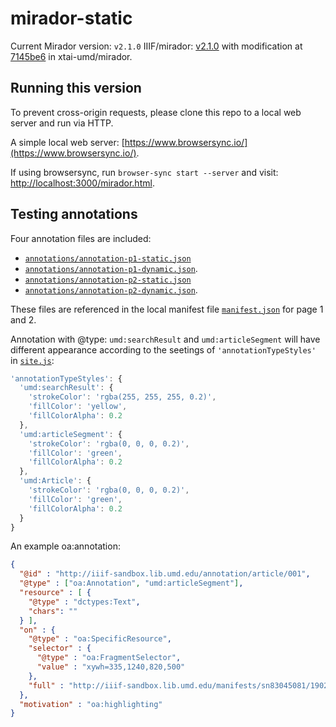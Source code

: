 # mirador-static

Current Mirador version: `v2.1.0` IIIF/mirador: [v2.1.0](https://github.com/ProjectMirador/mirador/releases/tag/v2.1.0)
with modification at [7145be6](https://github.com/xtai-umd/mirador/commit/7145be67a645ebd8f0d648dd86ea63e5c2a2ec73) in xtai-umd/mirador.

## Running this version

To prevent cross-origin requests, please clone this repo to a local web server and run via HTTP.

A simple local web server: [https://www.browsersync.io/](https://www.browsersync.io/).

If using browsersync, run `browser-sync start --server` and visit: [http://localhost:3000/mirador.html](http://localhost:3000/mirador.html).

## Testing annotations

Four annotation files are included:

- [`annotations/annotation-p1-static.json`](https://github.com/xtai-umd/mirador-static/blob/gh-pages/annotations/annotation-p1-static.json)
- [`annotations/annotation-p1-dynamic.json`](https://github.com/xtai-umd/mirador-static/blob/gh-pages/annotations/annotation-p1-dynamic.json).
- [`annotations/annotation-p2-static.json`](https://github.com/xtai-umd/mirador-static/blob/gh-pages/annotations/annotation-p2-static.json)
- [`annotations/annotation-p2-dynamic.json`](https://github.com/xtai-umd/mirador-static/blob/gh-pages/annotations/annotation-p2-dynamic.json).

These files are referenced in the local manifest file [`manifest.json`](manifest.json) for page 1 and 2.

Annotation with @type: `umd:searchResult` and `umd:articleSegment` will have different appearance according to the seetings of `'annotationTypeStyles'` in [`site.js`](site.js):
```js
'annotationTypeStyles': {
  'umd:searchResult': {
    'strokeColor': 'rgba(255, 255, 255, 0.2)',
    'fillColor': 'yellow',
    'fillColorAlpha': 0.2
  },
  'umd:articleSegment': {
    'strokeColor': 'rgba(0, 0, 0, 0.2)',
    'fillColor': 'green',
    'fillColorAlpha': 0.2
  },
  'umd:Article': {
    'strokeColor': 'rgba(0, 0, 0, 0.2)',
    'fillColor': 'green',
    'fillColorAlpha': 0.2
  }
}
```

An example oa:annotation:
```json
{
  "@id" : "http://iiif-sandbox.lib.umd.edu/annotation/article/001",
  "@type" : ["oa:Annotation", "umd:articleSegment"],
  "resource" : [ {
    "@type" : "dctypes:Text",
    "chars": ""
  } ],
  "on" : {
    "@type" : "oa:SpecificResource",
    "selector" : {
      "@type" : "oa:FragmentSelector",
      "value" : "xywh=335,1240,820,500"
    },
    "full" : "http://iiif-sandbox.lib.umd.edu/manifests/sn83045081/1902-01-15/1"
  },
  "motivation" : "oa:highlighting"
}
```

